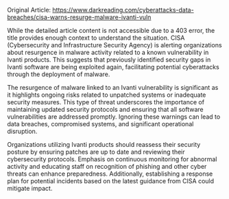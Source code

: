 Original Article: https://www.darkreading.com/cyberattacks-data-breaches/cisa-warns-resurge-malware-ivanti-vuln

While the detailed article content is not accessible due to a 403 error, the title provides enough context to understand the situation. CISA (Cybersecurity and Infrastructure Security Agency) is alerting organizations about resurgence in malware activity related to a known vulnerability in Ivanti products. This suggests that previously identified security gaps in Ivanti software are being exploited again, facilitating potential cyberattacks through the deployment of malware.

The resurgence of malware linked to an Ivanti vulnerability is significant as it highlights ongoing risks related to unpatched systems or inadequate security measures. This type of threat underscores the importance of maintaining updated security protocols and ensuring that all software vulnerabilities are addressed promptly. Ignoring these warnings can lead to data breaches, compromised systems, and significant operational disruption.

Organizations utilizing Ivanti products should reassess their security posture by ensuring patches are up to date and reviewing their cybersecurity protocols. Emphasis on continuous monitoring for abnormal activity and educating staff on recognition of phishing and other cyber threats can enhance preparedness. Additionally, establishing a response plan for potential incidents based on the latest guidance from CISA could mitigate impact.